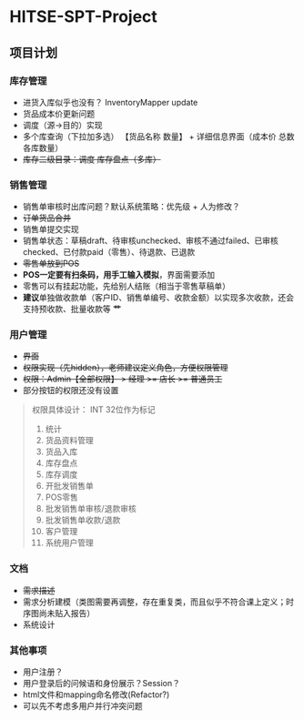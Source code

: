 # HITSE-SPT-Project

## 项目计划

### 库存管理

- 进货入库似乎也没有？ InventoryMapper update
- 货品成本价更新问题
- 调度（源->目的）实现
- 多个库查询（下拉加多选） 【货品名称  数量】 + 详细信息界面（成本价 总数 各库数量）
- ~~库存二级目录：调度 库存盘点（多库）~~

### 销售管理

- 销售单审核时出库问题？默认系统策略：优先级 + 人为修改？
- ~~订单货品合并~~
- 销售单提交实现
- 销售单状态：草稿draft、待审核unchecked、审核不通过failed、已审核checked、已付款paid（零售）、待退款、已退款
- ~~零售单放到POS~~
- **POS一定要有扫条码，用手工输入模拟**，界面需要添加
- 零售可以有挂起功能，先给别人结账（相当于零售草稿单）
- **建议**单独做收款单（客户ID、销售单编号、收款金额）以实现多次收款，还会支持预收款、批量收款等 **艹**

### 用户管理

- ~~界面~~
- ~~权限实现（先hidden），老师建议定义角色，方便权限管理~~
- ~~权限：Admin【全部权限】 > 经理 >= 店长 >= 普通员工~~
- 部分按钮的权限还没有设置

> 权限具体设计：
> INT 32位作为标记
> 1. 统计
> 2. 货品资料管理
> 3. 货品入库
> 4. 库存盘点
> 5. 库存调度
> 6. 开批发销售单
> 7. POS零售
> 8. 批发销售单审核/退款审核
> 9. 批发销售单收款/退款
> 10. 客户管理
> 11. 系统用户管理

### 文档

- ~~需求描述~~
- 需求分析建模（类图需要再调整，存在重复类，而且似乎不符合课上定义；时序图尚未贴入报告）
- 系统设计

### 其他事项

- 用户注册？
- 用户登录后的问候语和身份展示？Session？
- html文件和mapping命名修改(Refactor?)
- 可以先不考虑多用户并行冲突问题
